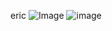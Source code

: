 eric ![Image](https://github.com/user-attachments/assets/dcee1a2b-011a-4f75-8256-2cc109df91cb)
                                                                          ![image](https://github.com/user-attachments/assets/68e88e12-5687-49d4-b525-4b4412533f9c)
